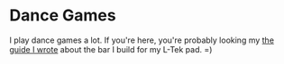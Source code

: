 # Dance Games

I play dance games a lot. If you're here, you're probably looking my [the guide I wrote](bar-building-guide) about the bar I build for my L-Tek pad. =)